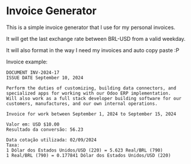 # Invoice Generator

This is a simple invoice generator that I use for my personal invoices.

It will get the last exchange rate between BRL-USD from a valid weekday.

It will also format in the way I need my invoices and auto copy paste :P

Invoice example:

```
DOCUMENT INV-2024-17
ISSUE DATE September 10, 2024

Perform the duties of customizing, building data connectors, and specialized apps for working with our Odoo ERP implementation.
Will also work as a full stack developer building software for our customers, manufactures, and our own internal operations.

Invoice for work between September 1, 2024 to September 15, 2024

Valor em: USD $10.00
Resultado da conversão: 56.23

Data cotação utilizada: 02/09/2024
Taxa:
1 Dólar dos Estados Unidos/USD (220) = 5.623 Real/BRL (790)
1 Real/BRL (790) = 0.177841 Dólar dos Estados Unidos/USD (220)
```
